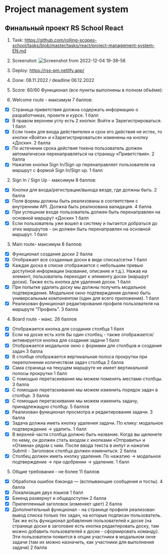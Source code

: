 # Project management system
## Финальный проект RS School React

1. Task: https://github.com/rolling-scopes-school/tasks/blob/master/tasks/react/project-management-system-EN.md
2. Screenshot: 
![Screenshot from 2022-12-04 19-38-56](https://user-images.githubusercontent.com/99606360/205503987-aee97b5e-b9f8-4c6e-b9f0-a7573db64819.png)

3. Deploy: https://rss-pm.netlify.app/
4. Done: 08.11.2022 / deadline 06.12.2022
5. Score: 60/60
Функционал (все пункты выполнены в полном объёме):
1. Welcome route - максимум 7 баллов:
- [x] Страница приветствия должна содержать информацию о разработчиках, проекте и курсе. 1 балл
- [x] В правом верхнем углу есть 2 кнопки: Войти и Зарегистрироваться. 1 балл
- [x] Если токен для входа действителен и срок его действия не истек, то кнопки «Войти» и «Зарегистрироваться» изменены на кнопку «Доски». 2 балла
- [x] По истечении срока действия токена пользователь должен автоматически перенаправляться на страницу «Приветствия». 2 балла
- [x] Нажатие кнопки Sign In/Sign up перенаправляет пользователя на маршрут с формой Sign In/Sign up. 1 балл

2. Sign In / Sign Up - максимум 8 баллов:
- [x] Кнопки для входа/регистрации/выхода везде, где должны быть. 2 балла
- [x] Поля формы должны быть реализованы в соответствии с внутренним API. Должна быть реализована валидация. 4 балла
- [x] При успешном входе пользователь должен быть перенаправлен на основной маршрут «Доски» 1 балл
- [x] Если пользователь уже вошел в систему и пытается добраться до этих маршрутов - он должен быть перенаправлен на основной маршрут. 1 балл

3. Main route- максимум 8 баллов:
- [x] Функционал создания доски 2 балла
- [x] Отображает все созданные доски в виде списка/сетки 1 балл
- [x] Каждая доска в списке отображается с небольшим превью доступной информации (название, описание и т.д.). Нажав на элемент, пользователь переходит к элементу доски (маршрут доски). Также есть кнопка для удаления доски. 1 балл
- [x] При попытке удалить доску мы должны получить модальное подтверждение. Модальное окно подтверждения должно быть универсальным компонентом (один для всего приложения). 1 балл
- [x] Реализован функционал редактирования профиля пользователя на маршруте "Профиль". 3 балла

4. Board route - макс. 26 баллов
- [x] Отображается кнопка для создания столбца 1 балл
- [x] Если на доске есть хотя бы один столбец - также отображается/активируется кнопка для создания задачи 1 балл
- [x] Отображается модальное окно с формами для столбцов и создания задач 3 балла
- [x] В столбце отображается вертикальная полоса прокрутки при переполнении количеством задач столбца 2 балла
- [x] Сама страница на текущем маршруте не имеет вертикальной полосы прокрутки 1 балл
- [x] С помощью перетаскивания мы можем поменять местами столбцы. 3 балла
- [x] С помощью перетаскивания мы можем изменить порядок задач в столбце. 3 балла
- [x] С помощью перетаскивания мы можем изменить задачу, принадлежащую столбцу. 5 баллов
- [x] Реализован функционал просмотра и редактирования задачи. 3 балла
- [x] Задача должна иметь кнопку удаления задачи. По клику: модальное подтверждение -> удалить. 1 балл
- [x] В верхней части столбца должно быть название. Когда вы щелкнете по нему, он должен стать входом с кнопками «Отправить» и «Отмена» рядом с ним. После ввода текста в инпут и нажатия Submit - Заголовок столбца должен измениться. 2 балла
- [x] Столбец должен иметь кнопку удаления. По нажатию -> модальное подтверждение -> при одобрении -> удаление. 1 балл

5. Общие требования - не более 11 баллов
- [x] Обработка ошибок бэкэнда — (всплывающие сообщения и тосты). 4 балла
- [x] Локализация двух языков 1 балл
- [x] Бэкенд развернут и общедоступен 2 балла
- [x] Прилепленный заголовок (изменяет цвет) 2 балла
- [x] Дополнительный функционал - на странице профиля реализован вывод списка только тех задач, на которые подписан пользователь. Так же есть функционал добавления пользователей к доске (на странице доски в заголовке есть кнопка редактировать доску, там можно добавить пользователей к доске - сформировать команду). Эти пользователи появится в опции участники в модальном окне задачи (там их можно назначить, как участники для выполнения задачи) 2 балла
